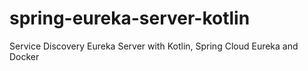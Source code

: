 # spring-eureka-server-kotlin
Service Discovery Eureka Server with Kotlin, Spring Cloud Eureka and Docker
